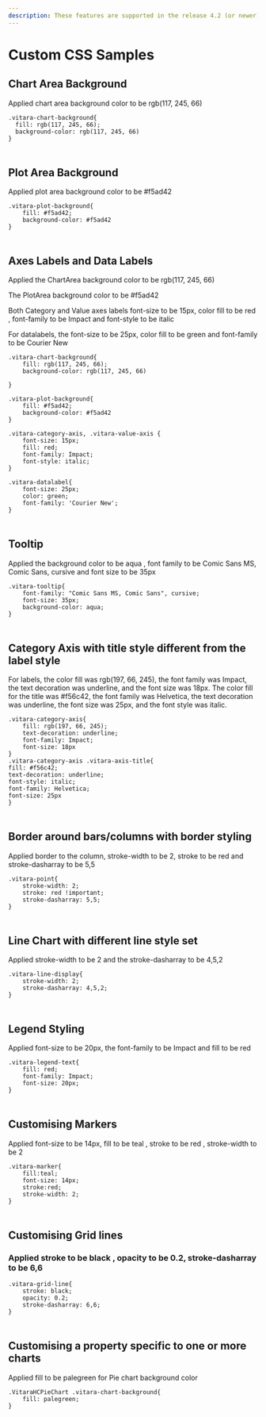 ```yaml
---
description: These features are supported in the release 4.2 (or newer)
---
```


# Custom CSS Samples

## Chart Area Background

Applied chart area background color to be rgb(117, 245, 66)&#x20;

```
.vitara-chart-background{
  fill: rgb(117, 245, 66);
  background-color: rgb(117, 245, 66)
}
```

####

<figure><img src="../.gitbook/assets/image1 (2).png" alt=""><figcaption></figcaption></figure>

## Plot Area Background

Applied plot area background color to be #f5ad42

```
.vitara-plot-background{
    fill: #f5ad42;
    background-color: #f5ad42
}
```

####

<figure><img src="../.gitbook/assets/image2 (2).png" alt=""><figcaption></figcaption></figure>

## Axes Labels and Data Labels

Applied the ChartArea background color to be rgb(117, 245, 66)

The PlotArea background color to be #f5ad42

Both Category and Value axes labels font-size to be 15px, color fill to be red , font-family to be Impact and font-style to be italic

For datalabels, the font-size to be 25px, color fill to be green and font-family to be Courier New

```
.vitara-chart-background{
    fill: rgb(117, 245, 66);
    background-color: rgb(117, 245, 66)

}

.vitara-plot-background{
    fill: #f5ad42;
    background-color: #f5ad42
}

.vitara-category-axis, .vitara-value-axis {
    font-size: 15px;
    fill: red;
    font-family: Impact;
    font-style: italic;
}

.vitara-datalabel{
    font-size: 25px;
    color: green;
    font-family: 'Courier New';
}
```

####

<figure><img src="../.gitbook/assets/image3.png" alt=""><figcaption></figcaption></figure>

## Tooltip

Applied the background color to be aqua , font family to be Comic Sans MS, Comic Sans, cursive and font size to be 35px

```
.vitara-tooltip{
    font-family: "Comic Sans MS, Comic Sans", cursive;
    font-size: 35px;
    background-color: aqua;
}
```

####

<figure><img src="../.gitbook/assets/image4 (1).png" alt=""><figcaption></figcaption></figure>

## Category Axis with title style different from the label style

For labels, the color fill was rgb(197, 66, 245), the font family was Impact, the text decoration was underline, and the font size was 18px. The color fill for the title was #f56c42, the font family was Helvetica, the text decoration was underline, the font size was 25px, and the font style was italic.

```
.vitara-category-axis{
    fill: rgb(197, 66, 245);
    text-decoration: underline;
    font-family: Impact;
    font-size: 18px
}
.vitara-category-axis .vitara-axis-title{
fill: #f56c42;
text-decoration: underline;
font-style: italic;
font-family: Helvetica;
font-size: 25px
}
```

####

<figure><img src="../.gitbook/assets/image5 (1).png" alt=""><figcaption></figcaption></figure>

## Border around bars/columns with border styling

Applied border to the column, stroke-width to be 2, stroke to be red and stroke-dasharray to be 5,5

```
.vitara-point{
    stroke-width: 2;
    stroke: red !important;
    stroke-dasharray: 5,5;
}
```

####

<figure><img src="../.gitbook/assets/image6 (1).png" alt=""><figcaption></figcaption></figure>

## Line Chart with different line style set

Applied stroke-width to be 2 and the stroke-dasharray to be 4,5,2

```
.vitara-line-display{
    stroke-width: 2;
    stroke-dasharray: 4,5,2;
}
```

####

<figure><img src="../.gitbook/assets/image7 (1).png" alt=""><figcaption></figcaption></figure>

## Legend Styling

Applied font-size to be 20px, the font-family to be Impact and fill to be red

```
.vitara-legend-text{
    fill: red;
    font-family: Impact;
    font-size: 20px;
}
```

####

<figure><img src="../.gitbook/assets/image9 (1).png" alt=""><figcaption></figcaption></figure>

## Customising Markers

Applied font-size to be 14px, fill to be teal , stroke to be red , stroke-width to be 2

```
.vitara-marker{
	fill:teal;
	font-size: 14px;
	stroke:red;
	stroke-width: 2;
}
```

####

<figure><img src="../.gitbook/assets/image13 (1).png" alt=""><figcaption></figcaption></figure>

## Customising Grid lines

### Applied stroke to be black , opacity to be 0.2, stroke-dasharray to be 6,6

```
.vitara-grid-line{
    stroke: black;
    opacity: 0.2;
    stroke-dasharray: 6,6;
}
```

####

<figure><img src="../.gitbook/assets/image14 (2).png" alt=""><figcaption></figcaption></figure>

## Customising a property specific to one or more charts

Applied fill to be palegreen for Pie chart background color

```
.VitaraHCPieChart .vitara-chart-background{
	fill: palegreen;
}
```

<figure><img src="../.gitbook/assets/image15.png" alt=""><figcaption></figcaption></figure>

